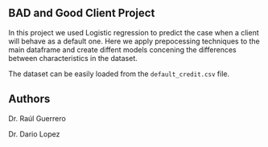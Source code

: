 ## BAD and Good Client Project

In this project we used Logistic regression to predict the case when a client will behave as a default one. Here we apply prepocessing techniques to the main dataframe and create diffent models concening the differences between characteristics in the dataset. 

The dataset can be easily loaded from the ``default_credit.csv`` file. 


## Authors
Dr. Raúl Guerrero

Dr. Dario Lopez
